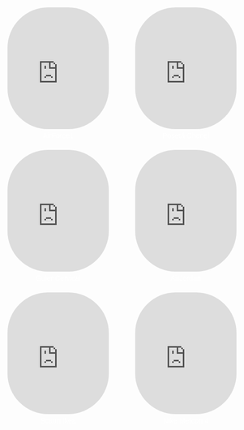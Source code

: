 <html lang="en">
<head>
    <meta charset="UTF-8">
    <meta name="viewport" content="width=device-width, initial-scale=1.0">
    <title>Modele 3D</title>
    <style>
        body {
            margin: 0;
            padding: 0;
            font-family: Arial, sans-serif;
            background-image: url('fundal.jpg');
            background-size: cover;
            background-position: center;
            display: flex;
            justify-content: center;
            align-items: center;
            height: 100vh;
        }
        .models-container {
            display: flex;
            flex-wrap: wrap;
            justify-content: space-around;
            max-width: 660px; /* Ajustează această lățime în funcție de spațiul necesar pentru trei modele pe rând */
        }
        .model {
            margin: 10px;
            text-align: center;
        }
        .model-name {
            margin-top: 5px;
            color: white;
        }
    </style>
</head>
<body>

<div class="models-container">
    <div class="model">
        <iframe src="https://augmentedrealityweb.github.io/AF1/index.html" width="200" height="240" style="overflow: hidden; border: none; transform: scale(1); transform-origin: 0 0; border-radius: 80px;"></iframe>
        <div class="model-name">AirForce1</div>
    </div>
    <div class="model">
        <iframe src="https://augmentedrealityweb.github.io/Chanel/index.html" width="200" height="240" style="overflow: hidden; border: none; transform: scale(1); transform-origin: 0 0; border-radius: 80px;"></iframe>
        <div class="model-name">Poșetă Chanel</div>
    </div>
    <div class="model">
        <iframe src="https://augmentedrealityweb.github.io/Guler-Cervical/index.html" width="200" height="240" style="overflow: hidden; border: none; transform: scale(1); transform-origin: 0 0; border-radius: 80px;"></iframe>
        <div class="model-name">Guler Cervical</div>
    </div>
    <div class="model">
        <iframe src="https://augmentedrealityweb.github.io/Jordan/index.html" width="200" height="240" style="overflow: hidden; border: none; transform: scale(1); transform-origin: 0 0; border-radius: 80px;"></iframe>
        <div class="model-name">AirJordan</div>
    </div>
    <div class="model">
        <iframe src="https://augmentedrealityweb.github.io/Scaun-Ikea/index.html" width="200" height="240" style="overflow: hidden; border: none; transform: scale(1); transform-origin: 0 0; border-radius: 80px;"></iframe>
        <div class="model-name">Scaun Ikea</div>
    </div>
    <div class="model">
        <iframe src="https://augmentedrealityweb.github.io/Nike/index.html" width="200" height="240" style="overflow: hidden; border: none; transform: scale(1); transform-origin: 0 0; border-radius: 80px;"></iframe>
        <div class="model-name">Nike Metcon 4</div>
    </div>
</div>
</body>
